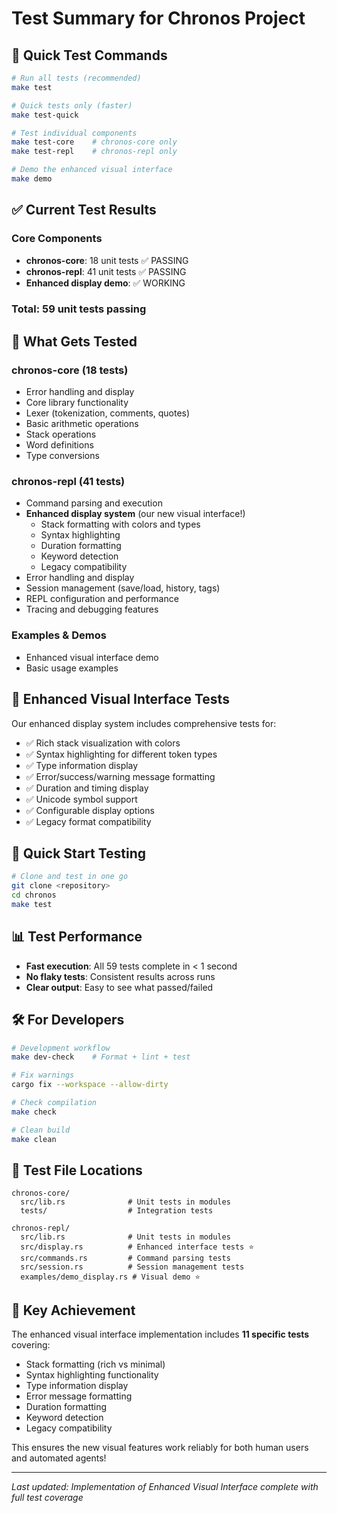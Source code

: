 # Test Summary for Chronos Project

## 🎯 Quick Test Commands

```bash
# Run all tests (recommended)
make test

# Quick tests only (faster)
make test-quick

# Test individual components
make test-core    # chronos-core only
make test-repl    # chronos-repl only

# Demo the enhanced visual interface
make demo
```

## ✅ Current Test Results

### Core Components
- **chronos-core**: 18 unit tests ✅ PASSING
- **chronos-repl**: 41 unit tests ✅ PASSING
- **Enhanced display demo**: ✅ WORKING

### Total: 59 unit tests passing

## 🧪 What Gets Tested

### chronos-core (18 tests)
- Error handling and display
- Core library functionality  
- Lexer (tokenization, comments, quotes)
- Basic arithmetic operations
- Stack operations
- Word definitions
- Type conversions

### chronos-repl (41 tests)
- Command parsing and execution
- **Enhanced display system** (our new visual interface!)
  - Stack formatting with colors and types
  - Syntax highlighting
  - Duration formatting
  - Keyword detection
  - Legacy compatibility
- Error handling and display
- Session management (save/load, history, tags)
- REPL configuration and performance
- Tracing and debugging features

### Examples & Demos
- Enhanced visual interface demo
- Basic usage examples

## 🎨 Enhanced Visual Interface Tests

Our enhanced display system includes comprehensive tests for:

- ✅ Rich stack visualization with colors
- ✅ Syntax highlighting for different token types
- ✅ Type information display
- ✅ Error/success/warning message formatting
- ✅ Duration and timing display
- ✅ Unicode symbol support
- ✅ Configurable display options
- ✅ Legacy format compatibility

## 🚀 Quick Start Testing

```bash
# Clone and test in one go
git clone <repository>
cd chronos
make test
```

## 📊 Test Performance

- **Fast execution**: All 59 tests complete in < 1 second
- **No flaky tests**: Consistent results across runs
- **Clear output**: Easy to see what passed/failed

## 🛠️ For Developers

```bash
# Development workflow
make dev-check    # Format + lint + test

# Fix warnings
cargo fix --workspace --allow-dirty

# Check compilation
make check

# Clean build
make clean
```

## 📁 Test File Locations

```
chronos-core/
  src/lib.rs              # Unit tests in modules
  tests/                  # Integration tests
  
chronos-repl/
  src/lib.rs              # Unit tests in modules
  src/display.rs          # Enhanced interface tests ⭐
  src/commands.rs         # Command parsing tests
  src/session.rs          # Session management tests
  examples/demo_display.rs # Visual demo ⭐
```

## 🎯 Key Achievement

The enhanced visual interface implementation includes **11 specific tests** covering:
- Stack formatting (rich vs minimal)
- Syntax highlighting functionality  
- Type information display
- Error message formatting
- Duration formatting
- Keyword detection
- Legacy compatibility

This ensures the new visual features work reliably for both human users and automated agents!

---

*Last updated: Implementation of Enhanced Visual Interface complete with full test coverage*